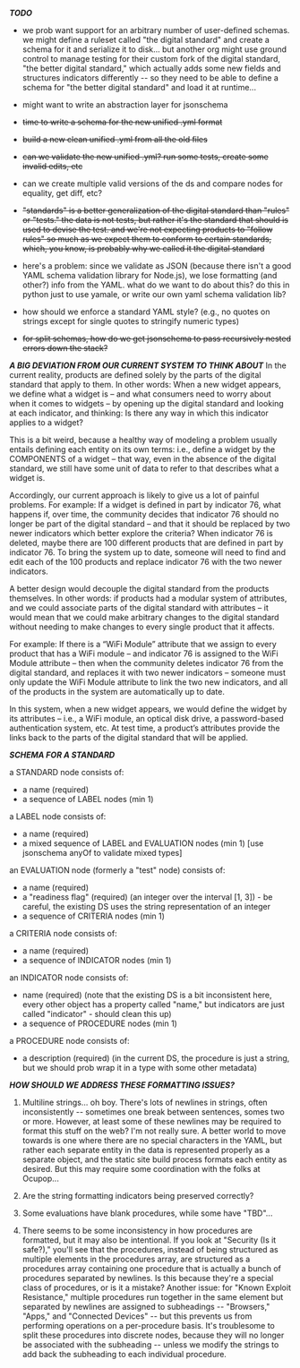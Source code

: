 ***TODO***

- we prob want support for an arbitrary number of user-defined schemas. we might define a ruleset called "the digital standard" and create a schema for it and serialize it to disk... but another org might use ground control to manage testing for their custom fork of the digital standard, "the better digital standard," which actually adds some new fields and structures indicators differently -- so they need to be able to define a schema for "the better digital standard" and load it at runtime...

- might want to write an abstraction layer for jsonschema

- ~~time to write a schema for the new unified .yml format~~

- ~~build a new clean unified .yml from all the old files~~

- ~~can we validate the new unified .yml?  run some tests, create some invalid edits, etc~~

- can we create multiple valid versions of the ds and compare nodes for equality, get diff, etc? 

- ~~"standards" is a better generalization of the digital standard than "rules" or "tests." the data is not tests, but rather it's the standard that should is used to devise the test.  and we're not expecting products to "follow rules" so much as we expect them to conform
to certain standards, which, you know, is probably why we called it the digital standard~~

- here's a problem: since we validate as JSON (because there isn't a good YAML schema validation library for Node.js), we lose formatting (and other?) info from the YAML. what do we want to do about this? do this in python just to use yamale, or write our own yaml schema validation lib? 

- how should we enforce a standard YAML style? (e.g., no quotes on strings except for single quotes to stringify numeric types)

- ~~for split schemas, how do we get jsonschema to pass recursively nested errors down the stack?~~

***A BIG DEVIATION FROM OUR CURRENT SYSTEM TO THINK ABOUT***
In the current reality, products are defined solely by the parts of the digital standard that apply to them.  In other words:  When a new widget appears, we define what a widget is – and what consumers need to worry about when it comes to widgets – by opening up the digital standard and looking at each indicator, and thinking:  Is there any way in which this indicator applies to a widget?  

This is a bit weird, because a healthy way of modeling a problem usually entails defining each entity on its own terms:  i.e., define a widget by the COMPONENTS of a widget – that way, even in the absence of the digital standard, we still have some unit of data to refer to that describes what a widget is. 

Accordingly, our current approach is likely to give us a lot of painful problems.  For example:  If a widget is defined in part by indicator 76, what happens if, over time, the community decides that indicator 76 should no longer be part of the digital standard – and that it should be replaced by two newer indicators which better explore the criteria?  When indicator 76 is deleted, maybe there are 100 different products that are defined in part by indicator 76.  To bring the system up to date, someone will need to find and edit each of the 100 products and replace indicator 76 with the two newer indicators.

A better design would decouple the digital standard from the products themselves.  In other words: if products had a modular system of attributes, and we could associate parts of the digital standard with attributes – it would mean that we could make arbitrary changes to the digital standard without needing to make changes to every single product that it affects.

For example:  If there is a “WiFi Module” attribute that we assign to every product that has a WiFi module – and indicator 76 is assigned to the WiFi Module attribute – then when the community deletes indicator 76 from the digital standard, and replaces it with two newer indicators – someone must only update the WiFi Module attribute to link the two new indicators, and all of the products in the system are automatically up to date.  

In this system, when a new widget appears, we would define the widget by its attributes – i.e., a WiFi module, an optical disk drive, a password-based authentication system, etc.  At test time, a product’s attributes provide the links back to the parts of the digital standard that will be applied.

***SCHEMA FOR A STANDARD***

a STANDARD node consists of:
- a name (required)
- a sequence of LABEL nodes (min 1)

a LABEL node consists of:
- a name (required)
- a mixed sequence of LABEL and EVALUATION nodes (min 1) [use jsonschema anyOf to validate mixed types]

an EVALUATION node (formerly a "test" node) consists of:
- a name (required)
- a "readiness flag" (required) (an integer over the interval [1, 3]) - be careful, the existing DS uses the string representation of an integer
- a sequence of CRITERIA nodes (min 1)

a CRITERIA node consists of:
- a name (required)
- a sequence of INDICATOR nodes (min 1)

an INDICATOR node consists of:
- name (required) (note that the existing DS is a bit inconsistent here, every other object has a property called "name," but indicators are just called "indicator" - should clean this up)
- a sequence of PROCEDURE nodes (min 1)

a PROCEDURE node consists of:
- a description (required) (in the current DS, the procedure is just a string, but we should prob wrap it in a type with some other metadata)

***HOW SHOULD WE ADDRESS THESE FORMATTING ISSUES?***

1. Multiline strings... oh boy. There's lots of newlines in strings, often inconsistently -- sometimes one break between sentences, somes two or more. However, at least some of these newlines may be required to format this stuff on the web? I'm not really sure. A better world to move towards is one where there are no special characters in the YAML, but rather each separate entity in the data is represented properly as a separate object, and the static site build process formats each entity as desired. But this may require some coordination with the folks at Ocupop...

2.  Are the string formatting indicators being preserved correctly?

3.  Some evaluations have blank procedures, while some have "TBD"...

4.  There seems to be some inconsistency in how procedures are formatted, but it may also be intentional. If you look at "Security (Is it safe?)," you'll see that the procedures, instead of being structured as multiple elements in the procedures array, are structured as a procedures array containing one procedure that is actually a bunch of procedures separated by newlines. Is this because they're a special class of procedures, or is it a mistake? Another issue: for "Known Exploit Resistance," multiple procedures run together in the same element but separated by newlines are assigned to subheadings -- "Browsers," "Apps," and "Connected Devices" -- but this prevents us from performing operations on a per-procedure basis. It's troublesome to split these procedures into discrete nodes, because they will no longer be associated with the subheading -- unless we modify the strings to add back the subheading to each individual procedure.
